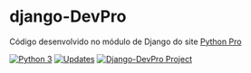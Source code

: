 # django-DevPro
Código desenvolvido no módulo de Django do site [Python Pro](https://pythonpro.com.br/)

[![Python 3](https://pyup.io/repos/github/danielrribeiro/django-DevPro/python-3-shield.svg)](https://pyup.io/repos/github/danielrribeiro/django-DevPro/)
[![Updates](https://pyup.io/repos/github/danielrribeiro/django-DevPro/shield.svg)](https://pyup.io/repos/github/danielrribeiro/django-DevPro/)
[![Django-DevPro Project](https://github.com/danielrribeiro/django-DevPro/actions/workflows/django-project.yml/badge.svg)](https://github.com/danielrribeiro/django-DevPro/actions/workflows/django-project.yml)
